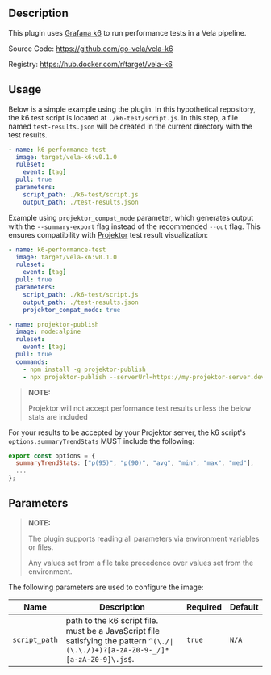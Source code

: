 ## Description

This plugin uses [Grafana k6](https://k6.io/) to run performance tests in a Vela pipeline.

Source Code: https://github.com/go-vela/vela-k6

Registry: https://hub.docker.com/r/target/vela-k6

## Usage

Below is a simple example using the plugin. In this hypothetical repository, the k6 test script is located at `./k6-test/script.js`. In this step, a file named `test-results.json` will be created in the current directory with the test results.

```yaml
- name: k6-performance-test
  image: target/vela-k6:v0.1.0
  ruleset:
    event: [tag]
  pull: true
  parameters:
    script_path: ./k6-test/script.js
    output_path: ./test-results.json
```

Example using `projektor_compat_mode` parameter, which generates output with the `--summary-export` flag instead of the recommended `--out` flag. This ensures compatibility with [Projektor](https://projektor.dev/) test result visualization:

```yaml
- name: k6-performance-test
  image: target/vela-k6:v0.1.0
  ruleset:
    event: [tag]
  pull: true
  parameters:
    script_path: ./k6-test/script.js
    output_path: ./test-results.json
    projektor_compat_mode: true

- name: projektor-publish
  image: node:alpine
  ruleset:
    event: [tag]
  pull: true
  commands:
    - npm install -g projektor-publish
    - npx projektor-publish --serverUrl=https://my-projektor-server.dev --performance="./test-results.json"
```

> **NOTE:**
>
> Projektor will not accept performance test results unless the below stats are included

For your results to be accepted by your Projektor server, the k6 script's `options.summaryTrendStats` MUST include the following:

```js
export const options = {
  summaryTrendStats: ["p(95)", "p(90)", "avg", "min", "max", "med"],
  ...
};
```

## Parameters

> **NOTE:**
>
> The plugin supports reading all parameters via environment variables or files.
>
> Any values set from a file take precedence over values set from the environment.

The following parameters are used to configure the image:

| Name                       | Description                                                                                                                                                                                                                          | Required | Default |
| -------------------------- | ------------------------------------------------------------------------------------------------------------------------------------------------------------------------------------------------------------------------------------ | -------- | ------- |
| `script_path`              | path to the k6 script file. must be a JavaScript file satisfying the pattern `^(\./\|(\.\./)+)?[a-zA-Z0-9-_/]*[a-zA-Z0-9]\.js$`.                                                                                                     | `true`   | `N/A`   |
